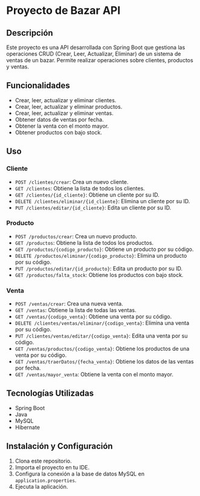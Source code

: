 # Proyecto de Bazar API

## Descripción

Este proyecto es una API desarrollada con Spring Boot que gestiona las operaciones CRUD (Crear, Leer, Actualizar, Eliminar) de un sistema de ventas de un bazar. Permite realizar operaciones sobre clientes, productos y ventas.

## Funcionalidades

- Crear, leer, actualizar y eliminar clientes.
- Crear, leer, actualizar y eliminar productos.
- Crear, leer, actualizar y eliminar ventas.
- Obtener datos de ventas por fecha.
- Obtener la venta con el monto mayor.
- Obtener productos con bajo stock.

## Uso

### Cliente

- `POST /clientes/crear`: Crea un nuevo cliente.
- `GET /clientes`: Obtiene la lista de todos los clientes.
- `GET /clientes/{id_cliente}`: Obtiene un cliente por su ID.
- `DELETE /clientes/eliminar/{id_cliente}`: Elimina un cliente por su ID.
- `PUT /clientes/editar/{id_cliente}`: Edita un cliente por su ID.

### Producto

- `POST /productos/crear`: Crea un nuevo producto.
- `GET /productos`: Obtiene la lista de todos los productos.
- `GET /productos/{codigo_producto}`: Obtiene un producto por su código.
- `DELETE /productos/eliminar/{codigo_producto}`: Elimina un producto por su código.
- `PUT /productos/editar/{id_producto}`: Edita un producto por su ID.
- `GET /productos/falta_stock`: Obtiene los productos con bajo stock.

### Venta

- `POST /ventas/crear`: Crea una nueva venta.
- `GET /ventas`: Obtiene la lista de todas las ventas.
- `GET /ventas/{codigo_venta}`: Obtiene una venta por su código.
- `DELETE /clientes/ventas/eliminar/{codigo_venta}`: Elimina una venta por su código.
- `PUT /clientes/ventas/editar/{codigo_venta}`: Edita una venta por su código.
- `GET /ventas/productos/{codigo_venta}`: Obtiene los productos de una venta por su código.
- `GET /ventas/traerDatos/{fecha_venta}`: Obtiene los datos de las ventas por fecha.
- `GET /ventas/mayor_venta`: Obtiene la venta con el monto mayor.

## Tecnologías Utilizadas

- Spring Boot
- Java
- MySQL
- Hibernate

## Instalación y Configuración

1. Clona este repositorio.
2. Importa el proyecto en tu IDE.
3. Configura la conexión a la base de datos MySQL en `application.properties`.
4. Ejecuta la aplicación.

